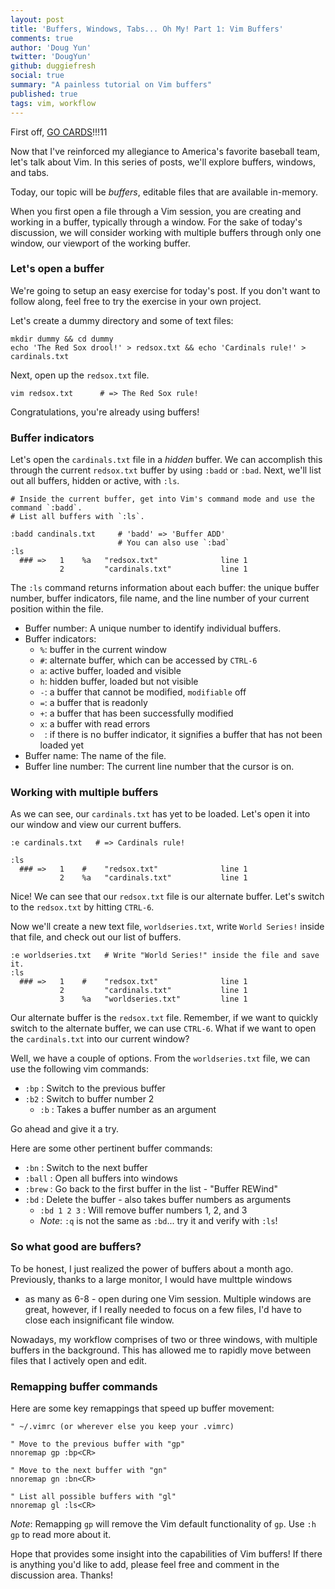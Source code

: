 ```yaml
---
layout: post
title: 'Buffers, Windows, Tabs... Oh My! Part 1: Vim Buffers'
comments: true
author: 'Doug Yun'
twitter: 'DougYun'
github: duggiefresh
social: true
summary: "A painless tutorial on Vim buffers"
published: true
tags: vim, workflow
---
```

First off, [GO CARDS](http://cardinals.com)!!!11

Now that I've reinforced my allegiance to America's favorite baseball team, let's
talk about Vim. In this series of posts, we'll explore buffers,
windows, and tabs.

Today, our topic will be *buffers*, editable files that are
available in-memory.

When you first open a file through a Vim session, you are creating and working
in a buffer, typically through a window. For the sake of today's discussion,
we will consider working with multiple buffers through only one window, our
viewport of the working buffer.

### Let's open a buffer

We're going to setup an easy exercise for today's post. If you don't want to
follow along, feel free to try the exercise in your own project.

Let's create a dummy directory and some of text files:

```
mkdir dummy && cd dummy
echo 'The Red Sox drool!' > redsox.txt && echo 'Cardinals rule!' > cardinals.txt
```

Next, open up the `redsox.txt` file.

```
vim redsox.txt      # => The Red Sox rule!
```

Congratulations, you're already using buffers!

### Buffer indicators

Let's open the `cardinals.txt` file in a *hidden* buffer. We can accomplish
this through the current `redsox.txt` buffer by using `:badd` or `:bad`. Next, we'll
list out all buffers, hidden or active, with `:ls`.

```
# Inside the current buffer, get into Vim's command mode and use the command `:badd`.
# List all buffers with `:ls`.

:badd candinals.txt     # 'badd' => 'Buffer ADD'
                        # You can also use `:bad`
:ls
  ### =>   1    %a   "redsox.txt"              line 1
           2         "cardinals.txt"           line 1
```

The `:ls` command returns information about each buffer: the unique buffer
number, buffer indicators, file name, and the line number of your current
position within the file.

* Buffer number: A unique number to identify individual buffers.
* Buffer indicators:
  * `%`: buffer in the current window
  * `#`: alternate buffer, which can be accessed by `CTRL-6`
  * `a`: active buffer, loaded and visible
  * `h`: hidden buffer, loaded but not visible
  * `-`: a buffer that cannot be modified, `modifiable` off
  * `=`: a buffer that is readonly
  * `+`: a buffer that has been successfully modified
  * `x`: a buffer with read errors
  * ` `: if there is no buffer indicator, it signifies a buffer that has not been
  loaded yet
* Buffer name: The name of the file.
* Buffer line number: The current line number that the cursor is on.

### Working with multiple buffers

As we can see, our `cardinals.txt` has yet to be loaded. Let's open it into
our window and view our current buffers.

```
:e cardinals.txt   # => Cardinals rule!

:ls
  ### =>   1    #    "redsox.txt"              line 1
           2    %a   "cardinals.txt"           line 1
```

Nice! We can see that our `redsox.txt` file is our alternate buffer. Let's switch
to the `redsox.txt` by hitting `CTRL-6`.

Now we'll create a new text file, `worldseries.txt`, write `World Series!` inside that file,
and check out our list of buffers.

```
:e worldseries.txt   # Write "World Series!" inside the file and save it.
:ls
  ### =>   1    #    "redsox.txt"              line 1
           2         "cardinals.txt"           line 1
           3    %a   "worldseries.txt"         line 1
```

Our alternate buffer is the `redsox.txt` file. Remember, if we want to quickly
switch to the alternate buffer, we can use `CTRL-6`. What if we want to open the
`cardinals.txt` into our current window?

Well, we have a couple of options. From the `worldseries.txt` file, we can use the
following vim commands:

* `:bp` :  Switch to the previous buffer
* `:b2` :  Switch to buffer number 2
  * `:b` : Takes a buffer number as an argument

Go ahead and give it a try.

Here are some other pertinent buffer commands:

* `:bn` : Switch to the next buffer
* `:ball` : Open all buffers into windows
* `:brew` : Go back to the first buffer in the list - "Buffer REWind"
* `:bd` : Delete the buffer - also takes buffer numbers as arguments
  * `:bd 1 2 3` : Will remove buffer numbers 1, 2, and 3
  * *Note*: `:q` is not the same as `:bd`... try it and verify with `:ls`!

### So what good are buffers?

To be honest, I just realized the power of buffers about a month ago.
Previously, thanks to a large monitor, I would have multtple windows
- as many as 6-8 - open during one Vim session.
Multiple windows are great, however, if I really needed to focus on a few
files, I'd have to close each insignificant file window.

Nowadays, my workflow comprises of two or three windows, with multiple buffers in the background.
This has allowed me to rapidly move between files that I actively open and edit.

### Remapping buffer commands

Here are some key remappings that speed up buffer movement:

```
" ~/.vimrc (or wherever else you keep your .vimrc)

" Move to the previous buffer with "gp"
nnoremap gp :bp<CR>

" Move to the next buffer with "gn"
nnoremap gn :bn<CR>

" List all possible buffers with "gl"
nnoremap gl :ls<CR>
```

*Note*: Remapping `gp` will remove the Vim default functionality of `gp`.
Use `:h gp` to read more about it.


Hope that provides some insight into the capabilities of Vim buffers!
If there is anything you'd like to add, please feel free and
comment in the discussion area. Thanks!
